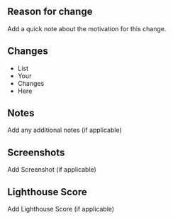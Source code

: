 ## Reason for change

Add a quick note about the motivation for this change.

## Changes

- List
- Your
- Changes
- Here

## Notes

Add any additional notes (if applicable)

## Screenshots

Add Screenshot (if applicable)

## Lighthouse Score

Add Lighthouse Score (if applicable)
